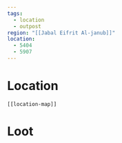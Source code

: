 ```yaml
---
tags:
  - location
  - outpost
region: "[[Jabal Eifrit Al-janub]]"
location:
  - 5404
  - 5907
---
```

# Location
```meta-bind-embed
[[location-map]]
```
# Loot
